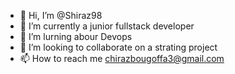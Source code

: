 - 👋 Hi, I’m @Shiraz98
- 👀 I’m currently a junior fullstack developer
- 🌱 I’m lurning abour Devops
- 💞️ I’m looking to collaborate on a strating project
- 📫 How to reach me chirazbougoffa3@gmail.com

<!---
Shiraz98/Shiraz98 is a ✨ special ✨ repository because its `README.md` (this file) appears on your GitHub profile.
You can click the Preview link to take a look at your changes.
--->
